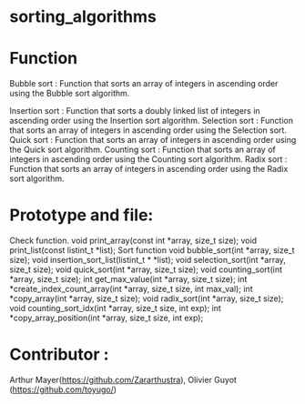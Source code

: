 # sorting_algorithms

# Function

Bubble sort : Function that sorts an array of integers in ascending order using the Bubble sort algorithm.

Insertion sort : Function that sorts a doubly linked list of integers in ascending order using the Insertion sort algorithm.
Selection sort : Function that sorts an array of integers in ascending order using the Selection sort.
Quick sort : Function that sorts an array of integers in ascending order using the Quick sort algorithm.
Counting sort : Function that sorts an array of integers in ascending order using the Counting sort algorithm.
Radix sort : Function that sorts an array of integers in ascending order using the Radix sort algorithm.

# Prototype and file:
Check function.
void print_array(const int *array, size_t size);
void print_list(const listint_t *list);
Sort function
void bubble_sort(int *array, size_t size);
void insertion_sort_list(listint_t * *list);
void selection_sort(int *array, size_t size);
void quick_sort(int *array, size_t size);
void counting_sort(int *array, size_t size);
int get_max_value(int *array, size_t size);
int *create_index_count_array(int *array, size_t size, int max_val);
int *copy_array(int *array, size_t size);
void radix_sort(int *array, size_t size);
void counting_sort_idx(int *array, size_t size, int exp);
int *copy_array_position(int *array, size_t size, int exp);

# Contributor :
Arthur Mayer(https://github.com/Zararthustra), Olivier Guyot (https://github.com/toyugo/)
